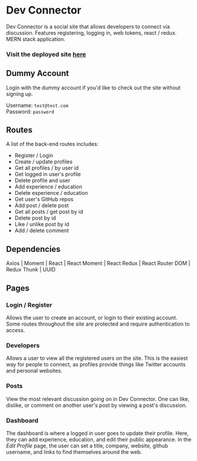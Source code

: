 # Dev Connector
Dev Connector is a social site that allows developers to connect via discussion. Features registering, logging in, web tokens, react / redux. MERN stack application.

### Visit the deployed site [here](https://serene-crag-08288.herokuapp.com/)

## Dummy Account

Login with the dummy account if you'd like to check out the site without signing up.

Username: `test@test.com` <br/>
Password: `password`

## Routes
A list of the back-end routes includes:
- Register / Login
- Create / update profiles
- Get all profiles / by user id
- Get logged in user's profile
- Delete profile and user
- Add experience / education
- Delete experience / education
- Get user's GitHub repos
- Add post / delete post
- Get all posts / get post by id
- Delete post by id
- Like / unlike post by id
- Add / delete comment

## Dependencies
Axios | Moment | React | React Moment | React Redux | React Router DOM | Redux Thunk | UUID

## Pages

### Login / Register
Allows the user to create an account, or login to their existing account. Some routes throughout the site are protected and require authentication to access.

### Developers
Allows a user to view all the registered users on the site. This is the easiest way for people to connect, as profiles provide things like Twitter accounts and personal websites.

### Posts
View the most relevant discussion going on in Dev Connector. One can like, dislike, or comment on another user's post by viewing a post's discussion.

### Dashboard
The dashboard is where a logged in user goes to update their profile. Here, they can add experience, education, and edit their public appearance. In the *Edit Profile* page, the user can set a title, company, website, github username, and links to find themselves around the web.
